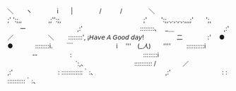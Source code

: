 ＼　　ヽ　　　　i　　|　　　　 /　　　/　
　　　＼　
　　　　　　　　　　　　　　;' ':;,,　　　　 ,;'':;,
　　　　　　　　　　　　　;'　　 ':;,.,.,.,.,.,,,;'　　';,
　　ー　　　　　　　　 ,:'　　　　　　　　 　::::::::､
　_＿　　　　　　　　,:' ／ 　 　　　　＼ 　　::::::::', ¡𝘏𝘢𝘷𝘦 𝘈 𝘎𝘰𝘰𝘥 𝘥𝘢𝘺! 
　　　　　二　　　　:'　 ●　　　　　 ●　 　　 ::::::::i.
　　￣　　　　　　　i　 '''　(__人_)　　'''' 　　 ::::::::::i
　　　　-‐　　　　　 :　 　　　　　　　　　 　::::::::i
　　　　　　　　　　　`:,､ 　　　　　 　 　 :::::::::: /
　　　　／　　　　　　 ,:'　　　　　　　 : ::::::::::::｀:､
　　　　　　　　　　　 ,:'　　　　　　　　 : : ::::::::::｀:､
